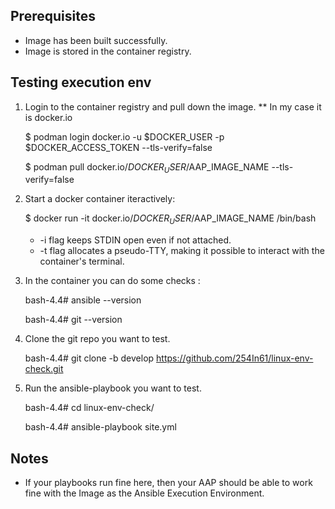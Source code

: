 ## Prerequisites
- Image has been built successfully.
- Image is stored in the container registry.


## Testing execution env
1. Login to the container registry and pull down the image. ** In my case it is docker.io

   $ podman login docker.io -u $DOCKER_USER -p $DOCKER_ACCESS_TOKEN --tls-verify=false

   $ podman pull docker.io/$DOCKER_USER/$AAP_IMAGE_NAME --tls-verify=false

2. Start a docker container iteractively:

   $ docker run -it docker.io/$DOCKER_USER/$AAP_IMAGE_NAME /bin/bash

   - -i flag keeps STDIN open even if not attached.
   - -t flag allocates a pseudo-TTY, making it possible to interact with the container's terminal.

3. In the container you can do some checks :
   
   bash-4.4# ansible --version

   bash-4.4# git --version

4. Clone the git repo you want to test.
   
   bash-4.4# git clone -b develop https://github.com/254In61/linux-env-check.git

5. Run the ansible-playbook you want to test.
   
   bash-4.4# cd linux-env-check/

   bash-4.4# ansible-playbook site.yml

## Notes

- If your playbooks run fine here, then your AAP should be able to work fine with the Image as the Ansible Execution Environment.
    